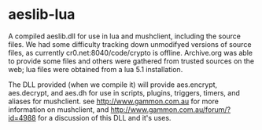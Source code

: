 # aeslib-lua
A compiled aeslib.dll for use in lua and mushclient, including the source files.
We had some difficulty tracking down unmodifyed versions of source files, as currently cr0.net:8040/code/crypto is offline.
Archive.org was able to provide some files and others were gathered from trusted sources on the web; lua files were obtained from a lua 5.1 installation.

The DLL provided (when we compile it) will provide aes.encrypt, aes.decrypt, and aes.dh for use in scripts, plugins, triggers, timers, and aliases for mushclient.
see http://www.gammon.com.au for more information on mushclient, and
http://www.gammon.com.au/forum/?id=4988 for a discussion of this DLL and it's uses.

